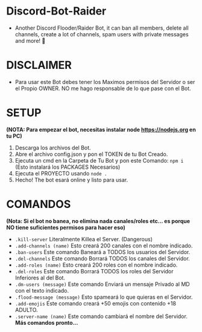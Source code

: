# Discord-Bot-Raider
- Another Discord Flooder/Raider Bot, it can ban all members, delete all channels, create a lot of channels, spam users with private messages and more! 🚀

# DISCLAIMER
- Para usar este Bot debes tener los Maximos permisos del Servidor o ser el Propio OWNER. NO me hago responsable de lo que pase con el Bot.

# SETUP
**(NOTA: Para empezar el bot, necesitas instalar node https://nodejs.org en tu PC)**
1. Descarga los archivos del Bot.
2. Abre el archivo config.json y pon el TOKEN de tu Bot Creado.
3. Ejecuta un cmd en la Carpeta de Tu Bot y pon este Comando:
```npm i``` (Esto instalará los PACKAGES Necesarios)
4. Ejecuta el PROYECTO usando ```node .```
5. Hecho! The bot esará online y listo para usar.

# COMANDOS
**(Nota: Si el bot no banea, no elimina nada canales/roles etc... es porque NO tiene suficientes permisos para hacer eso)**
- ```.kill-server``` Literalmente Killea el Server. (Dangerous)
- ```.add-channels (name)``` Esto creará 200 canales con el nombre indicado.
- ```.ban-users``` Este comando Baneará a TODOS los usuarios del Servidor.
- ```.del-channels``` Este comando Borrará TODOS los canales del Servidor.
- ```.add-roles (name)``` Esto creará 200 roles con el nombre indicado.
- ```.del-roles``` Este comando Borrará TODOS los roles del Servidor Inferiores al del Bot.
- ```.dm-users (message)``` Este comando Enviará un mensaje Privado al MD con el texto indicado.
- ```.flood-message (message)``` Esto spameará lo que quieras en el Servidor.
- ```.add-emojis``` Este comando creará +50 emojis con contenido +18 ADULTO.
- ```.server-name (name)``` Este comando cambiará el nombre del Servidor.
**Más comandos pronto...**
